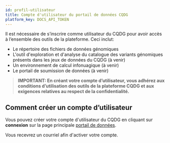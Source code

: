 ```yaml
---
id: profil-utilisateur
title: Compte d'utilisateur du portail de données CQDG
platform_key: DOCS_API_TOKEN
---
```


Il est nécessaire de s’inscrire comme utilisateur du CQDG pour avoir accès à l’ensemble des outils de la plateforme. Ceci inclut: 

-	Le répertoire des fichiers de données génomiques 
-	L'outil d'exploration et d'analyse du catalogue des variants génomiques présents dans les jeux de données du CQDG (à venir) 
-	Un environnement de calcul infonuagique (à venir) 
-	Le portail de soumission de données (à venir) 


 > **IMPORTANT: En créant votre compte d’utilisateur, vous adhérez aux conditions d’utilisation des outils de la plateforme CQDG et aux exigences relatives au respect de la confidentialité.** 

## Comment créer un compte d’utilisateur

Vous pouvez créer votre compte d'utilisateur du CQDG en cliquant sur **connexion** sur la page principale [portail de données](https://plateforme.cqdg.ca). 

Vous recevrez un courriel afin d'activer votre compte.
